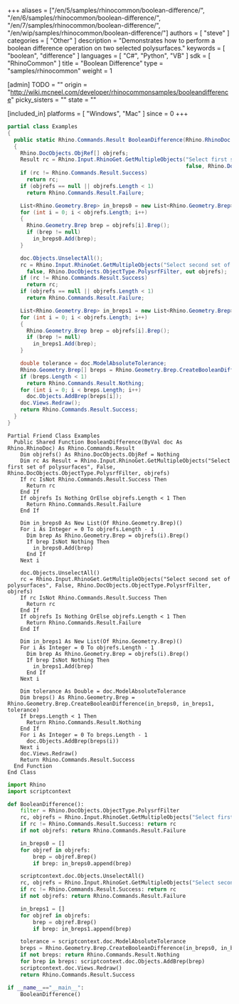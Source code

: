 +++
aliases = ["/en/5/samples/rhinocommon/boolean-difference/", "/en/6/samples/rhinocommon/boolean-difference/", "/en/7/samples/rhinocommon/boolean-difference/", "/en/wip/samples/rhinocommon/boolean-difference/"]
authors = [ "steve" ]
categories = [ "Other" ]
description = "Demonstrates how to perform a boolean difference operation on two selected polysurfaces."
keywords = [ "boolean", "difference" ]
languages = [ "C#", "Python", "VB" ]
sdk = [ "RhinoCommon" ]
title = "Boolean Difference"
type = "samples/rhinocommon"
weight = 1

[admin]
TODO = ""
origin = "http://wiki.mcneel.com/developer/rhinocommonsamples/booleandifference"
picky_sisters = ""
state = ""

[included_in]
platforms = [ "Windows", "Mac" ]
since = 0
+++

<div class="codetab-content" id="cs">

```cs
partial class Examples
{
  public static Rhino.Commands.Result BooleanDifference(Rhino.RhinoDoc doc)
  {
    Rhino.DocObjects.ObjRef[] objrefs;
    Result rc = Rhino.Input.RhinoGet.GetMultipleObjects("Select first set of polysurfaces",
                                                        false, Rhino.DocObjects.ObjectType.PolysrfFilter, out objrefs);
    if (rc != Rhino.Commands.Result.Success)
      return rc;
    if (objrefs == null || objrefs.Length < 1)
      return Rhino.Commands.Result.Failure;

    List<Rhino.Geometry.Brep> in_breps0 = new List<Rhino.Geometry.Brep>();
    for (int i = 0; i < objrefs.Length; i++)
    {
      Rhino.Geometry.Brep brep = objrefs[i].Brep();
      if (brep != null)
        in_breps0.Add(brep);
    }

    doc.Objects.UnselectAll();
    rc = Rhino.Input.RhinoGet.GetMultipleObjects("Select second set of polysurfaces",
      false, Rhino.DocObjects.ObjectType.PolysrfFilter, out objrefs);
    if (rc != Rhino.Commands.Result.Success)
      return rc;
    if (objrefs == null || objrefs.Length < 1)
      return Rhino.Commands.Result.Failure;

    List<Rhino.Geometry.Brep> in_breps1 = new List<Rhino.Geometry.Brep>();
    for (int i = 0; i < objrefs.Length; i++)
    {
      Rhino.Geometry.Brep brep = objrefs[i].Brep();
      if (brep != null)
        in_breps1.Add(brep);
    }

    double tolerance = doc.ModelAbsoluteTolerance;
    Rhino.Geometry.Brep[] breps = Rhino.Geometry.Brep.CreateBooleanDifference(in_breps0, in_breps1, tolerance);
    if (breps.Length < 1)
      return Rhino.Commands.Result.Nothing;
    for (int i = 0; i < breps.Length; i++)
      doc.Objects.AddBrep(breps[i]);
    doc.Views.Redraw();
    return Rhino.Commands.Result.Success;
  }
}
```

</div>


<div class="codetab-content" id="vb">

```vbnet
Partial Friend Class Examples
  Public Shared Function BooleanDifference(ByVal doc As Rhino.RhinoDoc) As Rhino.Commands.Result
	Dim objrefs() As Rhino.DocObjects.ObjRef = Nothing
	Dim rc As Result = Rhino.Input.RhinoGet.GetMultipleObjects("Select first set of polysurfaces", False, Rhino.DocObjects.ObjectType.PolysrfFilter, objrefs)
	If rc IsNot Rhino.Commands.Result.Success Then
	  Return rc
	End If
	If objrefs Is Nothing OrElse objrefs.Length < 1 Then
	  Return Rhino.Commands.Result.Failure
	End If

	Dim in_breps0 As New List(Of Rhino.Geometry.Brep)()
	For i As Integer = 0 To objrefs.Length - 1
	  Dim brep As Rhino.Geometry.Brep = objrefs(i).Brep()
	  If brep IsNot Nothing Then
		in_breps0.Add(brep)
	  End If
	Next i

	doc.Objects.UnselectAll()
	rc = Rhino.Input.RhinoGet.GetMultipleObjects("Select second set of polysurfaces", False, Rhino.DocObjects.ObjectType.PolysrfFilter, objrefs)
	If rc IsNot Rhino.Commands.Result.Success Then
	  Return rc
	End If
	If objrefs Is Nothing OrElse objrefs.Length < 1 Then
	  Return Rhino.Commands.Result.Failure
	End If

	Dim in_breps1 As New List(Of Rhino.Geometry.Brep)()
	For i As Integer = 0 To objrefs.Length - 1
	  Dim brep As Rhino.Geometry.Brep = objrefs(i).Brep()
	  If brep IsNot Nothing Then
		in_breps1.Add(brep)
	  End If
	Next i

	Dim tolerance As Double = doc.ModelAbsoluteTolerance
	Dim breps() As Rhino.Geometry.Brep = Rhino.Geometry.Brep.CreateBooleanDifference(in_breps0, in_breps1, tolerance)
	If breps.Length < 1 Then
	  Return Rhino.Commands.Result.Nothing
	End If
	For i As Integer = 0 To breps.Length - 1
	  doc.Objects.AddBrep(breps(i))
	Next i
	doc.Views.Redraw()
	Return Rhino.Commands.Result.Success
  End Function
End Class
```

</div>


<div class="codetab-content" id="py">

```python
import Rhino
import scriptcontext

def BooleanDifference():
    filter = Rhino.DocObjects.ObjectType.PolysrfFilter
    rc, objrefs = Rhino.Input.RhinoGet.GetMultipleObjects("Select first set of polysurfaces", False, filter)
    if rc != Rhino.Commands.Result.Success: return rc
    if not objrefs: return Rhino.Commands.Result.Failure

    in_breps0 = []
    for objref in objrefs:
        brep = objref.Brep()
        if brep: in_breps0.append(brep)

    scriptcontext.doc.Objects.UnselectAll()
    rc, objrefs = Rhino.Input.RhinoGet.GetMultipleObjects("Select second set of polysurfaces", False, filter)
    if rc != Rhino.Commands.Result.Success: return rc
    if not objrefs: return Rhino.Commands.Result.Failure

    in_breps1 = []
    for objref in objrefs:
        brep = objref.Brep()
        if brep: in_breps1.append(brep)

    tolerance = scriptcontext.doc.ModelAbsoluteTolerance
    breps = Rhino.Geometry.Brep.CreateBooleanDifference(in_breps0, in_breps1, tolerance)
    if not breps: return Rhino.Commands.Result.Nothing
    for brep in breps: scriptcontext.doc.Objects.AddBrep(brep)
    scriptcontext.doc.Views.Redraw()
    return Rhino.Commands.Result.Success

if __name__=="__main__":
    BooleanDifference()
```

</div>
